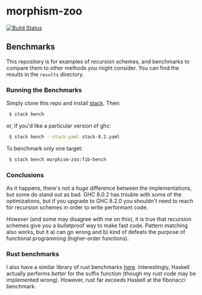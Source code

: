 # morphism-zoo
[![Build Status](https://travis-ci.org/vmchale/morphism-zoo.svg?branch=master)](https://travis-ci.org/vmchale/morphism-zoo)

## Benchmarks

This repository is for examples of recursion schemes, and benchmarks
to compare them to other methods you might consider. You can find the results in the
`results` directory.

### Running the Benchmarks

Simply clone this repo and install [stack](http://haskellstack.org). Then:

```bash
 $ stack bench
```

or, if you'd like a particular version of ghc:

```bash
 $ stack bench --stack-yaml stack-8.2.yaml
```

To benchmark only one target:

```bash
 $ stack bench morphism-zoo:fib-bench
```

### Conclusions

As it happens, there's not a *huge* difference between the implementations, but
some do stand out as bad. GHC 8.0.2 has trouble with some of the optimizations,
but if you upgrade to GHC 8.2.0 you shouldn't need to reach for recursion
schemes in order to write performant code.

*However* (and some may disagree with me on this), it is true that recursion
schemes give you a bulletproof way to make fast code. Pattern matching also
works, but it a) can go wrong and b) kind of defeats the purpose of functional
programming (higher-order functions).

### Rust benchmarks

I also have a similar library of rust benchmarks
[here](https://github.com/vmchale/rust-suffix). Interestingly, Haskell actually
performs *better* for the suffix function (though my rust code may be
implemented wrong). However, rust far exceeds Haskell at the fibonacci
benchmark.
